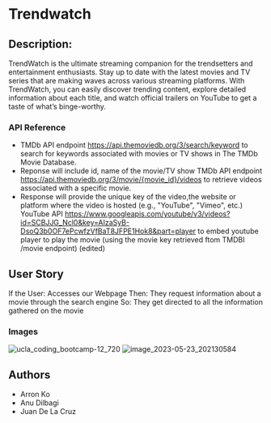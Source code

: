 # Trendwatch
   ## Description:
   TrendWatch is the ultimate streaming companion for the trendsetters and entertainment enthusiasts. Stay up to date with the latest movies and TV series that are making waves across various streaming platforms. With TrendWatch, you can easily discover trending content, explore detailed information about each title, and watch official trailers on YouTube to get a taste of what’s binge-worthy.
### API Reference
 * TMDb API endpoint https://api.themoviedb.org/3/search/keyword to search for keywords associated with movies or TV shows in The TMDb Movie Database. 
 * Reponse will include id, name of the movie/TV show TMDb API endpoint https://api.themoviedb.org/3/movie/{movie_id}/videos to retrieve videos associated with a specific movie. 
 * Response will provide the unique key of the video,the website or platform where the video is hosted (e.g., "YouTube", "Vimeo", etc.) YouTube API https://www.googleapis.com/youtube/v3/videos?id=SCBJJG_Ncl0&key=AIzaSyB-DsoQ3b0OF7ePcwfzVfBaT8JFPE1Hok8&part=player to embed youtube player to play the movie (using the movie key retrieved ftom TMDBI /movie endpoint) (edited)
## User Story
   If the User: Accesses our Webpage
   Then: They request information about a movie through the search engine
   So: They get directed to all the information gathered on the movie
### Images 
![ucla_coding_bootcamp-12_720](https://github.com/anud22/TrendWatch/assets/130356754/723da1a6-fc63-4787-b464-24f7841a6036)
![image_2023-05-23_202130584](https://github.com/anud22/TrendWatch/assets/130356754/b121a1dd-f33e-4b02-a508-ac2404a20052)
## Authors
* Arron Ko
* Anu Dilbagi
* Juan De La Cruz


